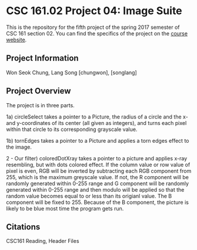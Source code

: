 # CSC 161.02 Project 04: Image Suite

This is the repository for the fifth project of the spring 2017 semester of CSC 161 section 02. You can find the specifics of the project on the [course website](http://www.cs.grinnell.edu/~klingeti/courses/s2017/csc161/homeworks/05-image-suite.html).

## Project Information
Won Seok Chung, Lang Song
[chungwon], [songlang]

## Project Overview
The project is in three parts.

1a) circleSelect takes a pointer to a Picture, the radius of a circle and the x- and y-coordinates of its center (all given as integers), and turns each pixel within that circle to its corresponding grayscale value.

1b) tornEdges takes a pointer to a Picture and applies a torn edges effect to the image.

2 - Our filter) coloredDotXray takes a pointer to a picture and applies
x-ray resembling, but with dots colored effect. If the column value or row
value of pixel is even, RGB will be inverted by subtracting each RGB
component from 255, which is the maximum greyscale value. If not, the R
component will be randomly generated within 0-255 range and G component will
be randomly generated within 0-255 range and then modulo will
be applied so that the random value becomes equal to or less than its
origianl value. The B component will be fixed to 255. Because of the B
component, the picture is likely to be blue most time the program gets run. 

## Citations
CSC161 Reading, Header Files
